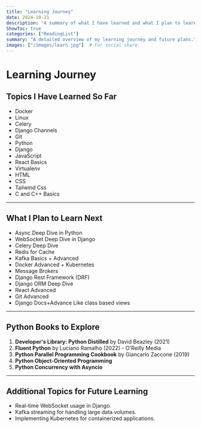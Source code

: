 ```yaml
---
title: "Learning Journey"
date: 2024-10-21
description: "A summary of what I have learned and what I plan to learn next."
ShowToc: true
categories: ["ReadingList"]
summary: "A detailed overview of my learning journey and future plans."
images: ["/images/learn.jpg"]  # For social share
---
```


# Learning Journey

## Topics I Have Learned So Far
- Docker
- Linux
- Celery
- Django Channels
- Git
- Python
- Django
- JavaScript
- React Basics
- Virtualenv
- HTML
- CSS
- Tailwind Css
- C and C++ Basics
---

## What I Plan to Learn Next

- Async Deep Dive in Python
- WebSocket Deep Dive in Django
- Celery Deep Dive
- Redis for Cache
- Kafka Basics + Advanced
- Docker Advanced + Kubernetes
- Message Brokers
- Django Rest Framework (DRF)
- Django ORM Deep Dive
- React Advanced
- Git Advanced
- Django Docs+Advance Like class based views
---

## Python Books to Explore

1. **Developer's Library: Python Distilled** by David Beazley (2021)
2. **Fluent Python** by Luciano Ramalho (2022) - O'Reilly Media
3. **Python Parallel Programming Cookbook** by Giancarlo Zaccone (2019)
4. **Python Object-Oriented Programming**
5. **Python Concurrency with Asyncio**

---

## Additional Topics for Future Learning
- Real-time WebSocket usage in Django.
- Kafka streaming for handling large data volumes.
- Implementing Kubernetes for containerized applications.

